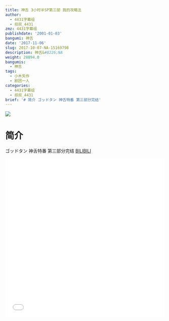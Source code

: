 ```yaml
---
title: 神舌 3小时半SP第三部 我的攻略法
author:
  - 4431字幕组
  - 叔叔_4431
zmz: 4431字幕组
publishdate: '2001-01-03'
bangumi: 神舌
date: '2017-11-06'
slug: 2017-10-07-NA-15169798
description: 神舌&#8226;NA
weight: 28894.0
bangumis:
  - 神舌
tags:
  - 小木矢作
  - 剧团一人
categories:
  - 4431字幕组
  - 叔叔_4431
brief: '# 简介 ゴッドタン 神舌特番 第三部分完结'
---
```

![](https://i.imgur.com/b9OYlS6.png)
# 简介  
ゴッドタン
神舌特番 第三部分完结
  [BILIBILI](https://www.bilibili.com/video/av15169798/)

  <iframe src="//www.bilibili.com/blackboard/player.html?aid=15169798" width="100%" height="500" frameborder="0" allowfullscreen="allowfullscreen"></iframe>
